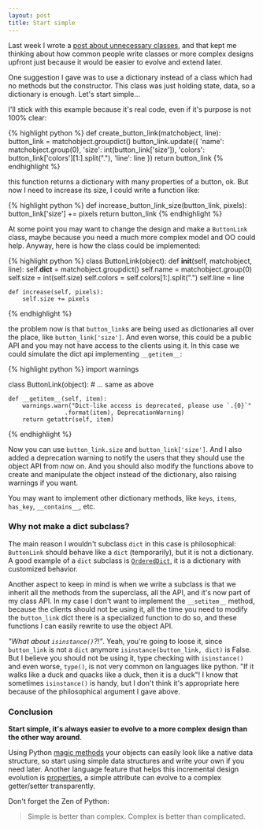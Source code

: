 ```yaml
---
layout: post
title: Start simple
---
```


Last week I wrote a [post about unnecessary classes](http://www.igorsobreira.com/2012/12/31/unnecessary-classes.html), and that kept me thinking about how common people write classes or more complex designs upfront just because it would be easier to evolve and extend later.

One suggestion I gave was to use a dictionary instead of a class which had no methods but the constructor. This class was just holding state, data, so a dictionary is enough. Let's start simple...

I'll stick with this example because it's real code, even if it's purpose is not 100% clear:

{% highlight python %}
def create_button_link(matchobject, line):
    button_link = matchobject.groupdict()
    button_link.update({
        'name': matchobject.group(0),
        'size': int(button_link['size']),
        'colors': button_link['colors'][1:].split("."),
        'line': line
    })
    return button_link
{% endhighlight %}

this function returns a dictionary with many properties of a button, ok. But now I need to increase its size, I could write a function like:

{% highlight python %}
def increase_button_link_size(button_link, pixels):
    button_link['size'] += pixels
    return button_link
{% endhighlight %}

At some point you may want to change the design and make a `ButtonLink` class, maybe because you need a much more complex model and OO could help. Anyway, here is how the class could be implemented:

{% highlight python %}
class ButtonLink(object):
    def __init__(self, matchobject, line):
    self.__dict__ = matchobject.groupdict()
    self.name = matchobject.group(0)
    self.size = int(self.size)
    self.colors = self.colors[1:].split(".")
    self.line = line

    def increase(self, pixels):
        self.size += pixels
{% endhighlight %}

the problem now is that `button_link`s are being used as dictionaries all over the place, like `button_link['size']`. And even worse, this could be a public API and you may not have access to the clients using it. In this case we could simulate the dict api implementing `__getitem__`:

{% highlight python %}
import warnings

class ButtonLink(object):
    # ... same as above

    def __getitem__(self, item):
        warnings.warn("Dict-like access is deprecated, please use `.{0}`"
                    .format(item), DeprecationWarning)
        return getattr(self, item)
{% endhighlight %}

Now you can use `button_link.size` and `button_link['size']`. And I also added a deprecation warning to notify the users that they should use the object API from now on.
And you should also modify the functions above to create and manipulate the object instead of the dictionary, also raising warnings if you want.

You may want to implement other dictionary methods, like `keys`, `items`, `has_key`, `__contains__`, etc.

### Why not make a dict subclass?

The main reason I wouldn't subclass `dict` in this case is philosophical: `ButtonLink` should behave like a `dict` (temporarily), but it is not a dictionary. A good example of a `dict` subclass is [`OrderedDict`](http://hg.python.org/cpython/file/tip/Lib/collections.py), it is a dictionary with customized behavior.

Another aspect to keep in mind is when we write a subclass is that we inherit all the methods from the superclass, all the API, and it's now part of my class API. In my case I don't want to implement the `__setitem__` method, because the clients should not be using it, all the time you need to modify the `button_link` dict there is a specialized function to do so, and these functions I can easily rewrite to use the object API.

_"What about `isinstance()`?!"_. Yeah, you're going to loose it, since `button_link` is not a `dict` anymore `isinstance(button_link, dict)` is False. But I believe you should not be using it, type checking with `isinstance()` and even worse, `type()`, is not very common on languages like python. "If it walks like a duck and quacks like a duck, then it is a duck"! I know that sometimes `isinstance()` is handy, but I don't think it's appropriate here because of the philosophical argument I gave above.

### Conclusion

**Start simple, it's always easier to evolve to a more complex design than the other way around**.

Using Python [magic methods](http://www.rafekettler.com/magicmethods.html) your objects can easily look like a native data structure, so start using simple data structures and write your own if you need later. Another language feature that helps this incremental design evolution is [properties](http://docs.python.org/2/library/functions.html#property), a simple attribute can evolve to a complex getter/setter transparently.

Don't forget the Zen of Python:

> Simple is better than complex.
> Complex is better than complicated.
